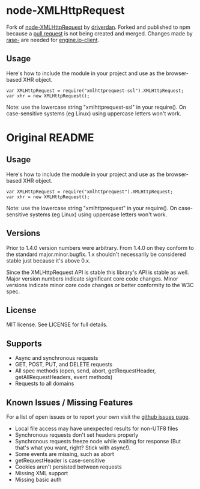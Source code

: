 # node-XMLHttpRequest #

Fork of [node-XMLHttpRequest](https://github.com/driverdan/node-XMLHttpRequest) by [driverdan](http://driverdan.com). Forked and published to npm because a [pull request](https://github.com/rase-/node-XMLHttpRequest/commit/a6b6f296e0a8278165c2d0270d9840b54d5eeadd) is not being created and merged. Changes made by [rase-](https://github.com/rase-/node-XMLHttpRequest/tree/add/ssl-support) are needed for [engine.io-client](https://github.com/Automattic/engine.io-client).

## Usage ## 

Here's how to include the module in your project and use as the browser-based
XHR object.

	var XMLHttpRequest = require("xmlhttprequest-ssl").XMLHttpRequest;
	var xhr = new XMLHttpRequest();

Note: use the lowercase string "xmlhttprequest-ssl" in your require(). On
case-sensitive systems (eg Linux) using uppercase letters won't work.
# Original README #

## Usage ##

Here's how to include the module in your project and use as the browser-based
XHR object.

	var XMLHttpRequest = require("xmlhttprequest").XMLHttpRequest;
	var xhr = new XMLHttpRequest();

Note: use the lowercase string "xmlhttprequest" in your require(). On
case-sensitive systems (eg Linux) using uppercase letters won't work.

## Versions ##

Prior to 1.4.0 version numbers were arbitrary. From 1.4.0 on they conform to
the standard major.minor.bugfix. 1.x shouldn't necessarily be considered
stable just because it's above 0.x.

Since the XMLHttpRequest API is stable this library's API is stable as
well. Major version numbers indicate significant core code changes.
Minor versions indicate minor core code changes or better conformity to
the W3C spec.

## License ##

MIT license. See LICENSE for full details.

## Supports ##

* Async and synchronous requests
* GET, POST, PUT, and DELETE requests
* All spec methods (open, send, abort, getRequestHeader,
  getAllRequestHeaders, event methods)
* Requests to all domains

## Known Issues / Missing Features ##

For a list of open issues or to report your own visit the [github issues
page](https://github.com/driverdan/node-XMLHttpRequest/issues).

* Local file access may have unexpected results for non-UTF8 files
* Synchronous requests don't set headers properly
* Synchronous requests freeze node while waiting for response (But that's what you want, right? Stick with async!).
* Some events are missing, such as abort
* getRequestHeader is case-sensitive
* Cookies aren't persisted between requests
* Missing XML support
* Missing basic auth
